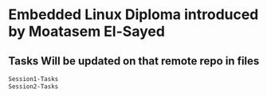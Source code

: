 # Embedded Linux Diploma introduced by Moatasem El-Sayed 

## Tasks Will be updated on that remote repo in files


```bash
Session1-Tasks
Session2-Tasks
```

##
